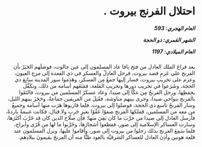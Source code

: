 <h1 dir="rtl">احتلال الفرنج بيروت .</h1>

<h5 dir="rtl">العام الهجري:  593

الشهر القمري: ذو الحجة

العام الميلادي: 1197</h5>

<p dir="rtl">بعد فراغ الملك العادل من فتح يافا عاد المسلمون إلى عين جالوت، فوصَلَهم الخبَرُ بأن الفرنج على عَزمِ قصد بيروت، فرحل العادِلُ والعسكر في ذي القعدة إلى مرج العيون، وعزم على تخريبِ بيروت، فسار إليها جمعٌ مِن العسكر، وهَدَموا سور المدينة سابِعَ ذي الحجة، وشَرَعوا في تخريب دورها وتخريبِ القلعة، فمَنَعَهم أسامة من ذلك، وتكَفَّل بحِفظِها، ورحل الفرنجُ مِن عكَّا إلى صيدا، وعاد عسكَرُ المسلمين من بيروت، فالتَقَوا بالفرنج بنواحي صيدا، وجرى بينهم مناوشة، فقُتِلَ من الفريقين جماعةٌ، وحَجَزَ بينهم الليل، وسار الفرنجُ تاسع ذي الحجة، فوصلوا إلى بيروت، فلما قاربوها هَرَب منها أسامة وجميعُ من معه من المسلمين، فملكها الفرنج صفوًا عَفْوًا بغيرِ حَربٍ ولا قتال، فكانت غنيمةً باردةً، فأرسل العادل إلى صيدا من خرَّبَ ما كان بَقِيَ منها؛ فإن صلاح الدين كان قد خَرَّبَ أكثَرَها، وسارت العساكر الإسلامية إلى صور، فقطعوا أشجارَها، وخَرَّبوا ما لها من قُرًى وأبراج، فلما سَمِعَ الفرنج بذلك رحلوا من بيروت إلى صور، وأقاموا عليها، ونزل المسلمون عند قلعة هونين وأذِنَ العادل للعساكر الشرقيَّة بالعود ظنًّا منه أن الفرنجَ يقيمونَ ببلادِهم.</p></br>
